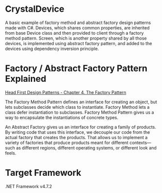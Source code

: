 # CrystalDevice

A basic example of factory method and abstract factory design patterns made with C#. Devices, which shares common properties, are inherited from base Device class and then provided to client through a factory method pattern. Screen, which is another property shared by all those devices, is implemented using abstract factory pattern, and added to the devices using dependency inversion principle.

# Factory / Abstract Factory Pattern Explained

[Head First Design Patterns - Chapter 4. The Factory Pattern](https://www.oreilly.com/library/view/head-first-design/0596007124/ch04.html)

The Factory Method Pattern defines an interface for creating an object, but lets subclasses decide which class to instantiate. Factory Method lets a class defer instantiation to subclasses. Factory Method Pattern gives us a way to encapsulate the instantiations of concrete types. 

An Abstract Factory gives us an interface for creating a family of products. By writing code that uses this interface, we decouple our code from the actual factory that creates the products. That allows us to implement a variety of factories that produce products meant for different contexts—such as different regions, different operating systems, or different look and feels.


# Target Framework
.NET Framework v4.7.2
